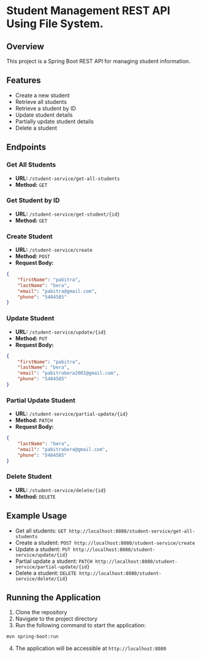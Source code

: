 # Student Management REST API Using File System.

## Overview

This project is a Spring Boot REST API for managing student information.

## Features

- Create a new student
- Retrieve all students
- Retrieve a student by ID
- Update student details
- Partially update student details
- Delete a student

## Endpoints

### Get All Students

- **URL:** `/student-service/get-all-students`
- **Method:** `GET`

### Get Student by ID

- **URL:** `/student-service/get-student/{id}`
- **Method:** `GET`

### Create Student

- **URL:** `/student-service/create`
- **Method:** `POST`
- **Request Body:**

```json
{
    "firstName": "pabitra",
    "lastName": "bera",
    "email": "pabitra@gmail.com",
    "phone": "5484585"
}
```

### Update Student

- **URL:** `/student-service/update/{id}`
- **Method:** `PUT`
- **Request Body:**

```json
{
    "firstName": "pabitra",
    "lastName": "bera",
    "email": "pabitrabera2001@gmail.com",
    "phone": "5484585"
}
```

### Partial Update Student

- **URL:** `/student-service/partial-update/{id}`
- **Method:** `PATCH`
- **Request Body:**

```json
{
    "lastName": "bera",
    "email": "pabitrabera@gmail.com",
    "phone": "5484585"
}
```

### Delete Student

- **URL:** `/student-service/delete/{id}`
- **Method:** `DELETE`

## Example Usage

- Get all students: `GET http://localhost:8080/student-service/get-all-students`
- Create a student: `POST http://localhost:8080/student-service/create`
- Update a student: `PUT http://localhost:8080/student-service/update/{id}`
- Partial update a student: `PATCH http://localhost:8080/student-service/partial-update/{id}`
- Delete a student: `DELETE http://localhost:8080/student-service/delete/{id}`


## Running the Application

1. Clone the repository
2. Navigate to the project directory
3. Run the following command to start the application:

```sh
mvn spring-boot:run
```

4. The application will be accessible at `http://localhost:8080`

